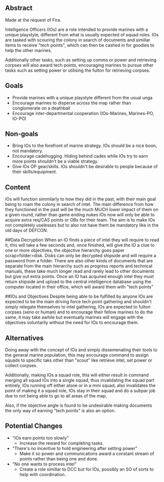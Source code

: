 ## Abstract
   Made at the request of Fira.

  Intelligence Officers (IOs) are a role intended to provide marines with a unique playstyle, different from what is usually expected of squad roles. IOs are tasked with scouring the colony in search of documents and simillar items to receive "tech points", which can then be cashed in for goodies to help the other marines.

  Additionally other tasks, such as setting up comms or power and retrieving corpses will also award tech points, encouraging marines to pursue other tasks such as setting power or utilising the fulton for retrieving corpses.
## Goals
- Provide marines with a unique playstyle different from the usual unga
- Encourage marines to disperse across the map rather than conglomerate on a deathball
- Encourage inter-departmental cooperation (IOs-Marines, Marines-PO, IO-PO)

## Non-goals
- Bring IOs to the forefront of marine strategy. IOs should be a nice boon, not mandatory.
- Encourage cadehugging. Hiding behind cades while IOs try to earn more points shouldn't be a viable strategy.
- Give IOs OP gear/skills. IOs shouldn't be desirable to people because of their skills/equipment.

## Content
  IOs will function simmilarly to how they did in the past, with their main goal being to roam the colony in search of intel.
The main difference from how they functioned in the past will be the much MUCH lower impact of them on a given round, rather than game ending nukes IOs now will only be able to acquire extra req/CAS points or OBs for their team. The aim is to make IOs not completely uselesses but to also not have them be mandatory like in the old days of DEFCON.

##Data Decryption
  When an IO finds a piece of intel they will require to read it, this will take a few seconds and, once finished, will give the IO a clue to one or more objectives, the objective hierarchy goes paper scrap>folder>disk. Disks can only be decrypted shipside and will require a password from a folder. There are also other kinds of documents that are separate from the main hierarchy such as progress reports and technical manuals, these take much longer read and rarely lead to other documents but give out extra points.
  Once an IO has acquired enough intel they must return shipside and upload to the central intelligence database using the computer located in their office, which will award them with "tech points"

##IOs and Objectives
  Despite being able to be fulfilled by anyone IOs are expected to be the main driving force tech point gathering and shouldn't simply relegate themselves to intel gathering, IOs are expected to fulton corpses (xeno or human) and to encourage their fellow marines to do the same, it may take awhile but eventually marines will engage with the objectives voluntarily without the need for IOs to encourage them.

## Alternatives
  Doing away with the concept of IOs and simply dissemenating their tools to the general marine population, this may encourage command to assign squads to specific taks other than "scout" like retrieve intel, set power or collect corpses.

  Additionally, making IOs a squad role, this will either result in command merging all squad IOs into a single squad, thus invalidating the squad part entirely,
IOs running off either alone or in a mini squad, also invalidates the point of making it a squad role,  IOs stay in their squad and do a subpar job due to not being able to go to all areas of the map.

  Also, if the objective angle is found to be undesirable making documents the only way of earning "tech points" is also an option.
## Potential Changes
- "IOs earn points too slowly"
	- Increase the reward for completing tasks.
- "There's no incentive to hold engineering after setting power"
	- Make it so power and communications award a constant stream of points rather than being one and done.
- "No one wants to process intel"
	- Create a role simillar to DCC but for IOs, possibly an SO of sorts to help with coordination.
